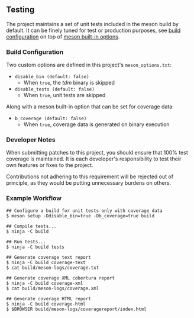 Testing
-------

The project maintains a set of unit tests included in the meson build
by default. It can be finely tuned for test or production purposes,
see [build configuration](#configuring-meson) on top of
[meson built-in options](https://mesonbuild.com/Builtin-options.html).

### Build Configuration

Two custom options are defined in this project's `meson_options.txt`:

- `disable_bin (default: false)`
    - When `true`, the *tdm* binary is skipped
- `disable_tests (default: false)`
    - When `true`, unit tests are skipped

Along with a meson built-in option that can be set for coverage data:

- `b_coverage (default: false)`
    - When `true`, coverage data is generated on binary execution

### Developer Notes

When submitting patches to this project, you should ensure that 100% test
coverage is maintained. It is each developer's responsibility to test their
own features or fixes to the project.

Contributions not adhering to this requirement will be rejected out of
principle, as they would be putting unnecessary burdens on others.

### Example Workflow

    ## Configure a build for unit tests only with coverage data
    $ meson setup -Ddisable_bin=true -Db_coverage=true build

    ## Compile tests...
    $ ninja -C build

    ## Run tests...
    $ ninja -C build tests

    ## Generate coverage text report
    $ ninja -C build coverage-text
    $ cat build/meson-logs/coverage.txt

    ## Generate coverage XML cobertura report
    $ ninja -C build coverage-xml
    $ cat build/meson-logs/coverage.xml

    ## Generate coverage HTML report
    $ ninja -C build coverage-html
    $ $BROWSER build/meson-logs/coveragereport/index.html
